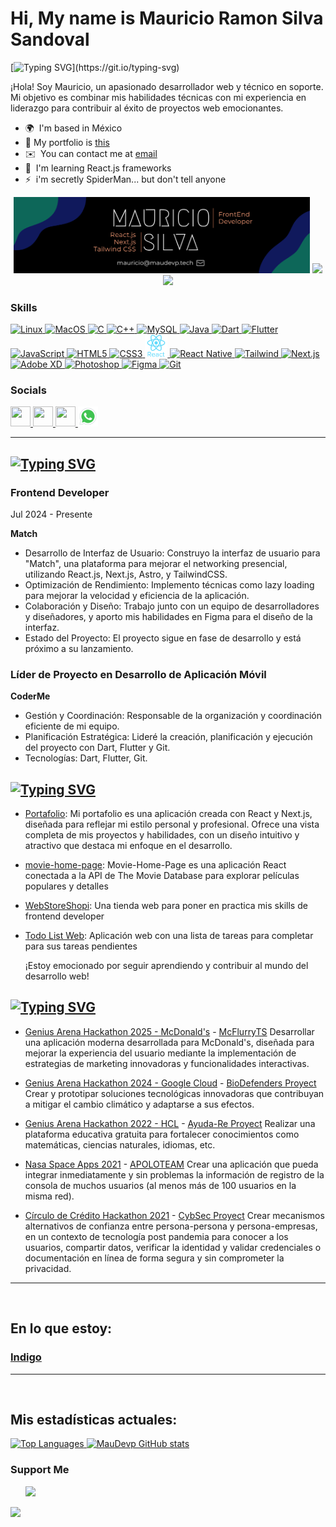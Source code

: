 # Hi, My name is Mauricio Ramon Silva Sandoval

[![Typing SVG](https://readme-typing-svg.herokuapp.com?font=Fira+Code&weight=500&size=28&duration=3000&pause=500&color=EFDC4C&vCenter=true&width=480&lines=I'm+a+frontend+web+developer;And+a+great+coworker.)](https://git.io/typing-svg)

¡Hola! Soy Mauricio, un apasionado desarrollador web y técnico en soporte. Mi objetivo es combinar mis habilidades técnicas con mi experiencia en liderazgo para contribuir al éxito de proyectos web emocionantes.  

- 🌍  I'm based in México
- 💼  My portfolio is [this](https://www.maudev.tech)
- ✉️  You can contact me at [email](mailto:mauricio@maudevp.tech)
- 🧠  I'm learning React.js frameworks
- ⚡  i'm secretly SpiderMan... but don't tell anyone  

<div align="center">
    <img style="width: 94%;" src="/banner-GitHub.png" alt="Banner perfil">
    <a href="https://www.github.com/MauDevp" target="_blank" rel="noreferrer">
        <picture>
            <img src="https://img.shields.io/github/followers/MauDevp?logo=github&style=for-the-badge&color=ef4444&labelColor=22272e" />
        </picture>
    </a>
    <a href="https://www.x.com/MauricioRamonS3" target="_blank" rel="noreferrer">
        <picture>
            <img src="https://img.shields.io/twitter/follow/MauricioRamonS3?logo=x&style=for-the-badge&color=ef4444&labelColor=22272e"/>
        </picture>
    </a>
</div>


### Skills

<p align="left" style="text-decoration:none">
    <a href="https://www.linux.org" target="_blank" rel="noreferrer">
        <picture>
            <img src="https://raw.githubusercontent.com/danielcranney/readme-generator/main/public/icons/skills/linux-colored.svg" width="36" height="36" alt="Linux" />
        </picture>
    </a>
    <a href="https://apple.com" target="_blank" rel="noreferrer">
        <picture>
            <img src="https://raw.githubusercontent.com/danielcranney/readme-generator/main/public/icons/skills/macos-colored-dark.svg" width="36" height="36" alt="MacOS" />
        </picture>
    </a>
    <a href="https://docs.microsoft.com/en-us/cpp/?view=msvc-170" target="_blank" rel="noreferrer">
        <picture>
            <img src="https://raw.githubusercontent.com/danielcranney/readme-generator/main/public/icons/skills/c-colored.svg" width="36" height="36" alt="C" />
        </picture>
    </a>
    <a href="https://docs.microsoft.com/en-us/cpp/?view=msvc-170" target="_blank" rel="noreferrer">
        <picture>
            <img src="https://raw.githubusercontent.com/danielcranney/readme-generator/main/public/icons/skills/cplusplus-colored.svg" width="36" height="36" alt="C++" />
        </picture>
    </a>
    <a href="https://www.mysql.com/" target="_blank" rel="noreferrer">
        <picture>
            <img src="https://raw.githubusercontent.com/danielcranney/readme-generator/main/public/icons/skills/mysql-colored.svg" width="36" height="36" alt="MySQL" />
        </picture>
    </a>
    <a href="https://www.oracle.com/java/" target="_blank" rel="noreferrer">
        <picture>
            <img src="https://raw.githubusercontent.com/danielcranney/readme-generator/main/public/icons/skills/java-colored.svg" width="36" height="36" alt="Java" />
        </picture>
    </a>
    <a href="https://dart.dev/" target="_blank" rel="noreferrer">
        <picture>
            <img src="https://raw.githubusercontent.com/danielcranney/readme-generator/main/public/icons/skills/dart-colored.svg" width="36" height="36" alt="Dart" />
        </picture>
    </a>
    <a href="https://flutter.dev/" target="_blank" rel="noreferrer">
        <picture>
            <img src="https://raw.githubusercontent.com/danielcranney/readme-generator/main/public/icons/skills/flutter-colored.svg" width="36" height="36" alt="Flutter" />
        </picture>
    </a>
    <a href="https://developer.mozilla.org/en-US/docs/Web/JavaScript" target="_blank" rel="noreferrer">
        <picture>
            <img src="https://raw.githubusercontent.com/danielcranney/readme-generator/main/public/icons/skills/javascript-colored.svg" width="36" height="36" alt="JavaScript" />
        </picture>
    </a>
    <a href="https://developer.mozilla.org/en-US/docs/Glossary/HTML5" target="_blank" rel="noreferrer">
        <picture>
            <img src="https://raw.githubusercontent.com/danielcranney/readme-generator/main/public/icons/skills/html5-colored.svg" width="36" height="36" alt="HTML5" />
        </picture>
    </a>
    <a href="https://www.w3.org/TR/CSS/#css" target="_blank" rel="noreferrer">
        <picture>
            <img src="https://raw.githubusercontent.com/danielcranney/readme-generator/main/public/icons/skills/css3-colored.svg" width="36" height="36" alt="CSS3" />
        </picture>
    </a>
    <a href="https://reactjs.org/" target="_blank" rel="noreferrer">
        <picture>
            <img src="https://raw.githubusercontent.com/devicons/devicon/master/icons/react/react-original-wordmark.svg" width="36" height="36" alt="React" />
        </picture>
    </a>
    <a href="https://reactnative.dev/" target="_blank" rel="noreferrer">
        <picture>
            <img src="https://cdn.worldvectorlogo.com/logos/react-native-1.svg" width="36" height="36" alt="React Native" />
        </picture>
    </a>
    <a href="https://tailwindcss.com/" target="_blank" rel="noreferrer">
        <picture>
            <img src="https://cdn.worldvectorlogo.com/logos/tailwind-css-2.svg" width="36" height="36" alt="Tailwind" />
        </picture>
    </a>
    <a href="https://nextjs.org/" target="_blank" rel="noreferrer">
        <picture>
            <img src="https://cdn.worldvectorlogo.com/logos/next-js.svg" width="36" height="36" alt="Next.js" />
        </picture>
    </a>
    <a href="https://www.adobe.com/products/xd.html" target="_blank" rel="noreferrer">
        <picture>
            <img src="https://cdn.worldvectorlogo.com/logos/adobe-xd-1.svg" width="36" height="36" alt="Adobe XD" />
        </picture>
    </a>
    <a href="https://www.adobe.com/mx/products/photoshop.html" target="_blank" rel="noreferrer">
        <picture>
            <img src="https://raw.githubusercontent.com/danielcranney/readme-generator/main/public/icons/skills/photoshop-colored-dark.svg" width="36" height="36" alt="Photoshop" />
        </picture>
    </a>
    <a href="https://www.figma.com/" target="_blank" rel="noreferrer">
        <picture>
            <img src="https://raw.githubusercontent.com/danielcranney/readme-generator/main/public/icons/skills/figma-colored.svg" width="36" height="36" alt="Figma" />
        </picture>
    </a>
    <a href="https://git-scm.com/" target="_blank" rel="noreferrer">
        <picture>
            <img src="https://raw.githubusercontent.com/danielcranney/readme-generator/main/public/icons/skills/git-colored.svg" width="36" height="36" alt="Git" />
        </picture>
    </a>
</p>

### Socials

<p align="left"> 
    <a href="https://www.github.com/MauDevp" target="_blank" rel="noreferrer"> 
        <picture> 
            <source media="(prefers-color-scheme: dark)" srcset="https://raw.githubusercontent.com/danielcranney/readme-generator/main/public/icons/socials/github-dark.svg" /> 
            <source media="(prefers-color-scheme: light)" srcset="https://raw.githubusercontent.com/danielcranney/readme-generator/main/public/icons/socials/github.svg" /> 
            <img src="https://raw.githubusercontent.com/danielcranney/readme-generator/main/public/icons/socials/github.svg" width="32" height="32" /> 
        </picture> 
    </a> 
    <a href="https://www.x.com/MauricioRamonS3" target="_blank" rel="noreferrer"> 
        <picture> 
            <source media="(prefers-color-scheme: dark)" srcset="https://raw.githubusercontent.com/danielcranney/readme-generator/main/public/icons/socials/twitter-dark.svg" /> 
            <source media="(prefers-color-scheme: light)" srcset="https://raw.githubusercontent.com/danielcranney/readme-generator/main/public/icons/socials/twitter.svg" /> 
            <img src="https://raw.githubusercontent.com/danielcranney/readme-generator/main/public/icons/socials/twitter.svg" width="32" height="32" /> 
        </picture> 
    </a>
    <a href="https://www.linkedin.com/in/mau-silva/" target="_blank" rel="noreferrer"> 
        <picture> 
            <source media="(prefers-color-scheme: dark)" srcset="https://raw.githubusercontent.com/danielcranney/readme-generator/main/public/icons/socials/linkedin-dark.svg" /> 
            <source media="(prefers-color-scheme: light)" srcset="https://raw.githubusercontent.com/danielcranney/readme-generator/main/public/icons/socials/linkedin.svg" /> 
            <img src="https://raw.githubusercontent.com/danielcranney/readme-generator/main/public/icons/socials/linkedin.svg" width="32" height="32" /> 
        </picture> 
    </a> 
    <a href="https://wa.me/523343453963" target="_blank" rel="noreferrer"> 
        <picture> 
            <img src="/whatsapp.svg" width="32" height="32" /> 
        </picture> 
    </a> 
</p>

---

## [![Typing SVG](https://readme-typing-svg.herokuapp.com?font=Fira+Code&weight=650&size=28&duration=3800&pause=300&color=e44d28&vCenter=true&width=480&lines=Experiencia+profesional%3A)](https://git.io/typing-svg)

### Frontend Developer

Jul 2024 - Presente
 
**Match**

- Desarrollo de Interfaz de Usuario: Construyo la interfaz de usuario para "Match", una plataforma para mejorar el networking presencial, utilizando React.js, Next.js, Astro, y TailwindCSS.
- Optimización de Rendimiento: Implemento técnicas como lazy loading para mejorar la velocidad y eficiencia de la aplicación.
- Colaboración y Diseño: Trabajo junto con un equipo de desarrolladores y diseñadores, y aporto mis habilidades en Figma para el diseño de la interfaz.
- Estado del Proyecto: El proyecto sigue en fase de desarrollo y está próximo a su lanzamiento.

### Líder de Proyecto en Desarrollo de Aplicación Móvil

**CoderMe**

- Gestión y Coordinación: Responsable de la organización y coordinación eficiente de mi equipo.
- Planificación Estratégica: Lideré la creación, planificación y ejecución del proyecto con Dart, Flutter y Git.
- Tecnologías: Dart, Flutter, Git.


## [![Typing SVG](https://readme-typing-svg.herokuapp.com?font=Fira+Code&weight=650&size=28&duration=3800&pause=300&color=0E70B6&vCenter=true&width=480&lines=Proyectos+destacados%3A)](https://git.io/typing-svg)

- [Portafolio](https://www.maudevp.tech): Mi portafolio es una aplicación creada con React y Next.js, diseñada para reflejar mi estilo personal y profesional. Ofrece una vista completa de mis proyectos y habilidades, con un diseño intuitivo y atractivo que destaca mi enfoque en el desarrollo.
- [movie-home-page](https://github.com/MauDevp/movie-home-page): Movie-Home-Page es una aplicación React conectada a la API de The Movie Database para explorar películas populares y detalles
- [WebStoreShopi](https://github.com/MauDevp/WebStoreShopi): Una tienda web para poner en practica mis skills de frontend developer
- [Todo List Web](https://github.com/MauDevp/todo_list_love): Aplicación web con una lista de tareas para completar para sus tareas pendientes

  ¡Estoy emocionado por seguir aprendiendo y contribuir al mundo del desarrollo web!
  
## [![Typing SVG](https://readme-typing-svg.herokuapp.com?font=Fira+Code&weight=650&size=28&duration=3800&pause=300&color=60D9F5&vCenter=true&width=480&lines=Hackathones%3A)](https://git.io/typing-svg)

- [Genius Arena Hackathon 2025 - McDonald's](https://hackathon.genius-arena.com/hackathon/the-future-of-feel-good-moments-mcdonalds/) - [McFlurryTS](https://github.com/McFlurryTS/frontend)
  Desarrollar una aplicación moderna desarrollada para McDonald's, diseñada para mejorar la experiencia del usuario mediante la implementación de estrategias de marketing innovadoras y funcionalidades interactivas.

- [Genius Arena Hackathon 2024 - Google Cloud](https://hackathon.genius-arena.com/hackathon/desarrollando-para-un-futuro-sustentable-google-cloud/) - [BioDefenders Proyect](https://github.com/Bielma/bio-defenders-frontend)
  Crear y prototipar soluciones tecnológicas innovadoras que contribuyan a mitigar el cambio climático y adaptarse a sus efectos.
  
  
- [Genius Arena Hackathon 2022 - HCL](https://hackathon.talent-network.org/tracks/my-learning-coach-educacion-gratuita-para-estudiantes/) - [Ayuda-Re Proyect](https://app.genius-arena.com/participation_info/4/talent-hackathon?team_id=2447&ppro_id=1211)
  Realizar una plataforma educativa gratuita para fortalecer conocimientos como matemáticas, ciencias naturales, idiomas, etc.
  
- [Nasa Space Apps 2021](https://2021.spaceappschallenge.org/challenges/statements/lunar-surface-operations-real-time-collaboration/details) - [APOLOTEAM](https://docs.google.com/presentation/d/15g7p-f3fw8Lc89JUatUDC9Xq0X_JKFMVN_Lm2Dnyyq8/edit#slide=id.p)
  Crear una aplicación que pueda integrar inmediatamente y sin problemas la información de registro de la consola de muchos usuarios (al menos más de 100 usuarios en la misma red).
  
- [Círculo de Crédito Hackathon 2021](https://youtu.be/4TjBIYtkIyc) - [CybSec Proyect](https://www.youtube.com/watch?v=nOGCNlMylRs)
  Crear mecanismos alternativos de confianza entre persona-persona y persona-empresas, en un contexto de tecnología post pandemia para conocer a los usuarios, compartir datos, verificar la identidad y validar      credenciales o documentación en línea de forma segura y sin comprometer la privacidad.

---
<br>

## En lo que estoy:

### [Indigo](https://github.com/MauDevp/indigo)

---

<br>


## Mis estadísticas actuales:
<a href="https://github.com/MauDevp" align="left">
    <picture>
        <img src="https://github-readme-stats.vercel.app/api/top-langs/?username=MauDevp&langs_count=5&title_color=a855f7&text_color=22c55e&icon_color=ef4444&bg_color=22272e&hide_border=true&locale=en&custom_title=Top%20Languages%20and%20Frameworks" alt="Top Languages" />
    </picture>
</a>
<a href="https://github.com/MauDevp">
    <picture>
        <img src="https://github-readme-stats.vercel.app/api?username=MauDevp&show_icons=true&hide=&count_private=true&title_color=a855f7&text_color=22c55e&icon_color=ef4444&bg_color=22272e&hide_border=true&show_icons=true" alt="MauDevp GitHub stats" />
    </picture>
</a>



### Support Me

<ul style="list-style-type: none; margin: 0;">
    <li style="display: inline-block; margin-right: 0.25rem;"><a href="https://www.buymeacoffee.com/maudevp"><img src="https://cdn.buymeacoffee.com/buttons/v2/default-yellow.png" width="150"/></a></li>
</ul>

[![](https://visitcount.itsvg.in/api?id=MauDevp&label=Profile%20Views&pretty=false)](https://visitcount.itsvg.in)
